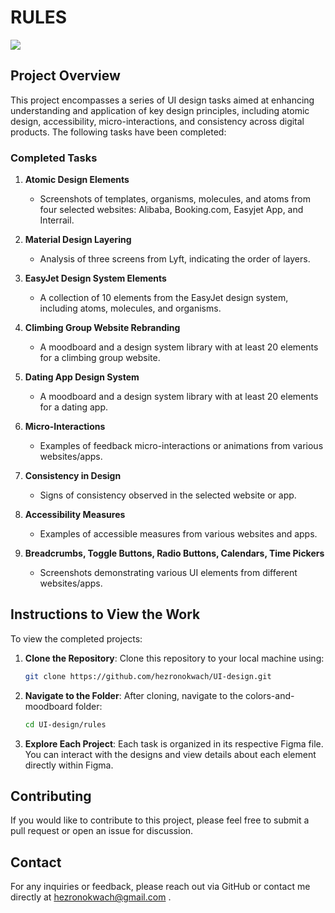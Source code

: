 # RULES
![](https://www.uxdesigninstitute.com/blog/wp-content/uploads/2022/07/161_overview_10_UI_guidelines_illustration_blog.png)

## Project Overview
This project encompasses a series of UI design tasks aimed at enhancing understanding and application of key design principles, including atomic design, accessibility, micro-interactions, and consistency across digital products. The following tasks have been completed:
### Completed Tasks
1. **Atomic Design Elements**
   - Screenshots of templates, organisms, molecules, and atoms from four selected websites: Alibaba, Booking.com, Easyjet App, and Interrail.

2. **Material Design Layering**
   - Analysis of three screens from Lyft, indicating the order of layers.

3. **EasyJet Design System Elements**
   - A collection of 10 elements from the EasyJet design system, including atoms, molecules, and organisms.

4. **Climbing Group Website Rebranding**
   - A moodboard and a design system library with at least 20 elements for a climbing group website.

5. **Dating App Design System**
   - A moodboard and a design system library with at least 20 elements for a dating app.

6. **Micro-Interactions**
   - Examples of feedback micro-interactions or animations from various websites/apps.

7. **Consistency in Design**
   - Signs of consistency observed in the selected website or app.

8. **Accessibility Measures**
   - Examples of accessible measures from various websites and apps.

9. **Breadcrumbs, Toggle Buttons, Radio Buttons, Calendars, Time Pickers**
   - Screenshots demonstrating various UI elements from different websites/apps.

## Instructions to View the Work

To view the completed projects:

1. **Clone the Repository**:
Clone this repository to your local machine using:
   ```bash
   git clone https://github.com/hezronokwach/UI-design.git
   ```

2. **Navigate to the Folder**:
    After cloning, navigate to the colors-and-moodboard folder:
   ```bash
   cd UI-design/rules 
    ```

3. **Explore Each Project**:
Each task is organized in its respective Figma file.
You can interact with the designs and view details about each element directly within Figma.

## Contributing
If you would like to contribute to this project, please feel free to submit a pull request or open an issue for discussion.

## Contact
For any inquiries or feedback, please reach out via GitHub or contact me directly at hezronokwach@gmail.com .
